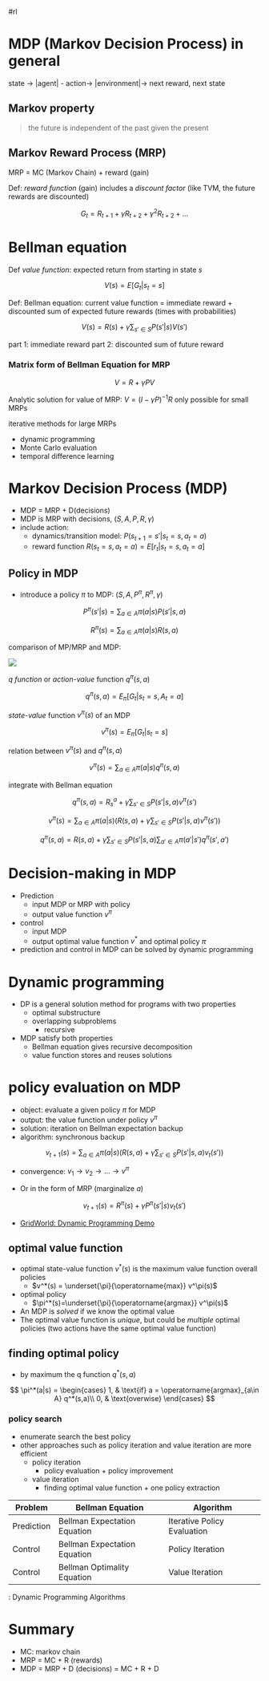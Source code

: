#rl 


# MDP (Markov Decision Process) in general

state -> |agent| - action-> |environment|-> next reward, next state

## Markov property

> the future is independent of the past given the present


## Markov Reward Process (MRP)

MRP = MC (Markov Chain) + reward (gain)

Def: *reward function* (gain) includes a *discount factor* (like TVM, the future rewards are discounted)

$$
G_t=R_{t+1}+\gamma R_{t+2} + \gamma^2 R_{t+2} + ...
$$

# Bellman equation

Def *value function*: expected return from starting in state $s$

$$
V(s)= E[G_t|s_t=s]
$$

Def: Bellman equation: current value function = immediate reward + discounted sum of expected future rewards (times with probabilities)

$$
V(s)=R(s) + \gamma \sum_{s'\in S} P(s'|s) V(s')
$$

part 1: immediate reward 
part 2: discounted sum of future reward

### Matrix form of Bellman Equation for MRP

$$
V = R + \gamma P V
$$

Analytic solution for value of MRP: $V = (I - \gamma P)^{-1} R$ 
only possible for small MRPs

iterative methods for large MRPs
- dynamic programming
- Monte Carlo evaluation
- temporal difference learning

# Markov Decision Process (MDP)

- MDP = MRP + D(decisions)
- MDP is MRP with decisions, $(S, A , P , R, \gamma)$
- include action: 
	- dynamics/transition model: $P(s_{t+1} = s' | s_t =s, a_t = a)$
	- reward function $R(s_t=s, a_t=a)=E[r_t|s_t=s, a_t=a]$

## Policy in MDP

- introduce a policy $\pi$ to MDP: ($S, A, P^\pi, R^\pi, \gamma$)

$$
P^\pi(s'|s)=\sum_{a\in A} \pi(a|s) P(s'|s, a)
$$

$$
R^\pi(s)=\sum_{a\in A} \pi(a|s)R(s,a)
$$


comparison of MP/MRP and MDP:

![](../../attachment/240108%20URC%20Adv%20proposal%20draft/231213%20ch%202%20Markov%20Decision%20Process%20-%20MDP_image_1.png)

*q function* or *action-value* function $q^\pi(s,a)$ 

$$
q^\pi(s,a) = E_\pi[G_t|s_t=s, A_t=a]
$$

*state-value* function $v^\pi(s)$ of an MDP

$$
v^\pi(s)=E_\pi[G_t| s_t=s]
$$

relation between $v^\pi(s)$ and $q^\pi(s,a)$

$$
v^\pi(s)=\sum_{a\in A} \pi(a|s) q^\pi(s,a)
$$

integrate with Bellman equation

$$
q^\pi(s,a) = R^a_s + \gamma \sum_{s'\in S} P(s'|s,a) v^\pi(s')
$$

$$
v^\pi(s)=\sum_{a\in A} \pi (a|s) (R(s,a) + \gamma \sum_{s'\in S}P(s'|s, a) v^\pi(s') )
$$

$$
q^\pi(s,a) = R(s,a) + \gamma \sum_{s'\in S} P(s'|s, a) \sum_{a'\in A} \pi(a'|s') q^\pi(s', a') 
$$

# Decision-making in MDP

- Prediction
	- input MDP or MRP with policy
	- output value function $v^\pi$ 
- control
	- input MDP
	- output optimal value function $v^*$ and optimal policy $\pi$ 
- prediction and control in MDP can be solved by dynamic programming


# Dynamic programming

- DP is a general solution method for programs with two properties
	- optimal substructure
	- overlapping subproblems
		- recursive
- MDP satisfy both properties
	- Bellman equation gives recursive decomposition
	- value function stores and reuses solutions


# policy evaluation on MDP

- object: evaluate a given policy $\pi$ for MDP
- output: the value function under policy $v^\pi$ 
- solution: iteration on Bellman expectation backup
- algorithm: synchronous backup

$$
v_{t+1}(s) = \sum_{a\in A} \pi(a|s) \left( R(s,a) +\gamma \sum_{s'\in S} P(s'|s,a)v_t(s') \right)
$$

- convergence: $v_1 \rightarrow v_2 \rightarrow ... \rightarrow v^\pi$

- Or in the form of MRP (marginalize $a$)

$$
v_{t+1}(s)= R^\pi(s) + \gamma P^\pi(s'|s)v_t(s')
$$

- [GridWorld: Dynamic Programming Demo](https://cs.stanford.edu/people/karpathy/reinforcejs/gridworld_dp.html)

## optimal value function
- optimal state-value function $v^*(s)$ is the maximum value function overall policies
	- $v^*(s) = \underset{\pi}{\operatorname{max}} v^\pi(s)$ 
- optimal policy
	- $\pi^*(s)=\underset{\pi}{\operatorname{argmax}}  v^\pi(s)$
- An MDP is *solved* if we know the optimal value
- The optimal value function is *unique*, but could be *multiple* optimal policies (two actions have the same optimal value function)

## finding optimal policy
- by maximum the q function $q^*(s,a)$

$$
\pi^*(a|s) = 
\begin{cases}
1, & \text{if} a = \operatorname{argmax}_{a\in A} q^*(s,a)\\
0, & \text{overwise}
\end{cases}
$$

### policy search
- enumerate search the best policy
- other approaches such as policy iteration and value iteration are more efficient
	- policy iteration
		- policy evaluation + policy improvement
	- value iteration
		- finding optimal value function + one policy extraction


| Problem    | Bellman Equation             | Algorithm                   |
| ---------- | ---------------------------- | --------------------------- |
| Prediction | Bellman Expectation Equation | Iterative Policy Evaluation |
| Control    | Bellman Expectation Equation | Policy Iteration            |
| Control    | Bellman Optimality Equation  | Value Iteration             |

: Dynamic Programming Algorithms




# Summary

- MC: markov chain
- MRP = MC + R (rewards)
- MDP = MRP + D (decisions) = MC + R + D


















